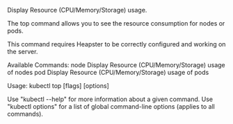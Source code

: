 Display Resource (CPU/Memory/Storage) usage. 

The top command allows you to see the resource consumption for nodes or pods. 

This command requires Heapster to be correctly configured and working on the server.

Available Commands:
  node        Display Resource (CPU/Memory/Storage) usage of nodes
  pod         Display Resource (CPU/Memory/Storage) usage of pods

Usage:
  kubectl top [flags] [options]

Use "kubectl <command> --help" for more information about a given command.
Use "kubectl options" for a list of global command-line options (applies to all commands).

